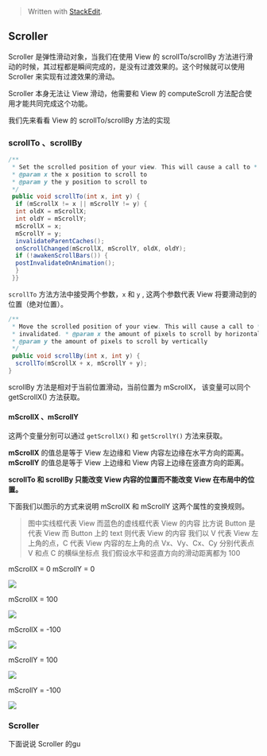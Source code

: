 


> Written with [StackEdit](https://stackedit.io/).

## Scroller

Scroller 是弹性滑动对象，当我们在使用 View 的 scrollTo/scrollBy 方法进行滑动的时候，其过程都是瞬间完成的，是没有过渡效果的。这个时候就可以使用 Scroller 来实现有过渡效果的滑动。

Scroller 本身无法让 View 滑动，他需要和 View 的 computeScroll 方法配合使用才能共同完成这个功能。

我们先来看看 View 的 scrollTo/scrollBy 方法的实现

### scrollTo 、scrollBy
```java
/**  
 * Set the scrolled position of your view. This will cause a call to * {@link #onScrollChanged(int, int,    	 	int, int)} and the view will be  invalidated. 
 * @param x the x position to scroll to  
 * @param y the y position to scroll to  
 */
 public void scrollTo(int x, int y) {  
  if (mScrollX != x || mScrollY != y) {  
  int oldX = mScrollX;  
  int oldY = mScrollY;  
  mScrollX = x;  
  mScrollY = y;  
  invalidateParentCaches();  
  onScrollChanged(mScrollX, mScrollY, oldX, oldY);  
  if (!awakenScrollBars()) {  
  postInvalidateOnAnimation();  
  }  
 }}
```
`scrollTo` 方法方法中接受两个参数，`x` 和 `y` , 这两个参数代表 View 将要滑动到的位置（绝对位置）。

```java
/**  
 * Move the scrolled position of your view. This will cause a call to * {@link #onScrollChanged(int, int, int, int)} and the view will be  
 * invalidated. * @param x the amount of pixels to scroll by horizontally  
 * @param y the amount of pixels to scroll by vertically  
 */
 public void scrollBy(int x, int y) {  
  scrollTo(mScrollX + x, mScrollY + y);  
}
```
scrollBy 方法是相对于当前位置滑动，当前位置为 mScrollX， 该变量可以同个 getScrollX() 方法获取。

#### mScrollX 、mScrollY
这两个变量分别可以通过 `getScrollX()` 和 `getScrollY()` 方法来获取。

**mScrollX** 的值总是等于 View 左边缘和 View 内容左边缘在水平方向的距离。
**mScrollY** 的值总是等于 View 上边缘和 View 内容上边缘在竖直方向的距离。

**scrollTo 和 scrollBy 只能改变 View 内容的位置而不能改变 View 在布局中的位置。**

下面我们以图示的方式来说明 mScrollX 和 mScrollY 这两个属性的变换规则。
> 图中实线框代表 View 而蓝色的虚线框代表 View 的内容
> 比方说 Button 是代表 View 而 Button 上的 text 则代表 View 的内容
> 我们以 V 代表 View 左上角的点，C 代表 View 内容的左上角的点
> Vx、Vy、Cx、Cy 分别代表点 V 和点 C 的横纵坐标点
> 我们假设水平和竖直方向的滑动距离都为 100

mScrollX = 0
mScrollY = 0

![](https://user-gold-cdn.xitu.io/2018/9/8/165b87c9cd0ca944?w=360&h=280&f=png&s=18065)

mScrollX = 100

![](https://user-gold-cdn.xitu.io/2018/9/8/165b888bd0baf18e?w=788&h=572&f=png&s=51185)

mScrollX = -100

![](https://user-gold-cdn.xitu.io/2018/9/8/165b8955be76a869?w=738&h=594&f=png&s=52436)

mScrollY = 100

![](https://user-gold-cdn.xitu.io/2018/9/8/165b8979af09e08d?w=904&h=566&f=png&s=52081)

mScrollY = -100

![](https://user-gold-cdn.xitu.io/2018/9/8/165b89932ef4756a?w=922&h=566&f=png&s=51788)

### Scroller
下面说说 Scroller 的gu
<!--stackedit_data:
eyJoaXN0b3J5IjpbMTg1NTQ2MjE2LDczODU4Njg2OSwxNjA0Mj
M0NjUsLTE0MjQ2MDIzOTAsLTU5MDUzMjY2MywtMjA3NzE4ODM1
N119
-->